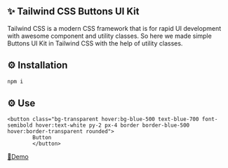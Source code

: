 ## ✨ Tailwind CSS Buttons UI Kit
Tailwind CSS is a modern CSS framework that is for rapid UI development with awesome component and utility classes. So here we made simple Buttons UI Kit in Tailwind CSS with the help of utility classes.

## ⚙️ Installation
```sh
npm i 

```
## ⚙️ Use
``` 
<button class="bg-transparent hover:bg-blue-500 text-blue-700 font-semibold hover:text-white py-2 px-4 border border-blue-500 hover:border-transparent rounded">
        Button
        </button>

```


<a href="https://w3hubs.com/tailwind-css-buttons-ui-kit/">📄Demo</a> </h2>
